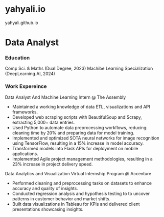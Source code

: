 # yahyali.io
yahyali.github.io

# Data Analyst

### Education
Comp Sci. & Maths (Dual Degree, 2023)
Machibe Learning Specialization (DeepLearning.AI, 2024)

### Work Expereince
Data Analyst And Machine Learning Intern @ The Assembly
 - Maintained a working knowledge of data ETL, visualizations and API frameworks.
 - Developed web scraping scripts with BeautifulSoup and Scrapy, extracting 5,000+ data entries.
 - Used Python to automate data preprocessing workflows, reducing cleaning time by 20% and preparing data for model training.
 - Implemented and optimized SOTA neural networks for image recognition using TensorFlow, resulting in a 15% increase in model accuracy.
 - Transformed models into Flask APIs for deployment on mobile applications.
 - Implemented Agile project management methodologies, resulting in a 23% increase in project delivery speed.

Data Analytics and Visualization Virtual Internship Program @ Accenture
 - Performed cleaning and preprocessing tasks on datasets to enhance accuracy and quality of insights.
 - Conducted regression analysis and hypothesis testing to to uncover patterns in customer behavior and market shifts.
 - Built data visualizations in Tableau for KPIs and delivered client presentations showcasing insights.

